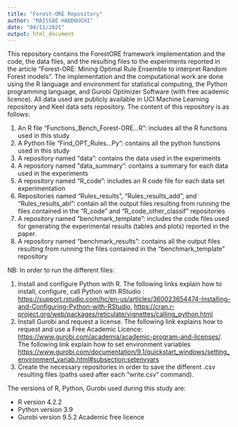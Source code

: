 ```yaml
---
title: "Forest-ORE Repository"
author: "MAISSAE HADDOUCHI"
date: "04/11/2021"
output: html_document
---
```


This repository contains the ForestORE framework implementation and the code, the data files, and the resulting files to the experiments reported in the article “Forest-ORE: Mining Optimal Rule
Ensemble to interpret Random Forest models”. The implementation and the computational work are done using the R language and environment for statistical computing, the Python programming language, and Gurobi Optimizer Software (with free academic licence). All data used are publicly available in UCI Machine Learning repository and Keel data sets repository. The content of this repository is as follows:  
1.  An R file “Functions_Bench_Forest-ORE…R”: includes all the R functions used in this study  
2.  A Python file “Find_OPT_Rules…Py”: contains all the python functions used in this study      
3.  A repository named “data”: contains the data used in the experiments  
4.  A repository named “data_summary”: contains a summary for each data used in the experiments  
5.  A repository named “R_code”: includes an R code file for each data set experimentation  
6.  Repositories named “Rules_results”, “Rules_results_add”, and “Rules_results_abl”: contain all the output files resulting from running the files contained in the “R_code” and “R_code_other_classif” repositories   
7.  A repository named “benchmark_template”: includes the code files used for generating the experimental results (tables and plots) reported in the paper.    
8.  A repository named “benchmark_results”: contains all the output files resulting from running the files contained in the “benchmark_template” repository   

NB: 
In order to run the different files:  
1.  Install and configure Python with R. The following links explain how to install, configure, call Python with RStudio :   https://support.rstudio.com/hc/en-us/articles/360023654474-Installing-and-Configuring-Python-with-RStudio, https://cran.r-project.org/web/packages/reticulate/vignettes/calling_python.html  
2.  Install Gurobi and request a license. The following link explains how to request and use a Free Academic Licence: https://www.gurobi.com/academia/academic-program-and-licenses/. The following link explain how to set environment variables https://www.gurobi.com/documentation/9.1/quickstart_windows/setting_environment_variab.html#subsection:setenvvars  
3.  Create the necessary repositories in order to save the different .csv resulting files (paths used after each “write.csv” command).

The versions of R, Python, Gurobi used during this study are:  
- R version 4.2.2  
- Python version 3.9  
- Gurobi version 9.5.2 Academic free licence  

